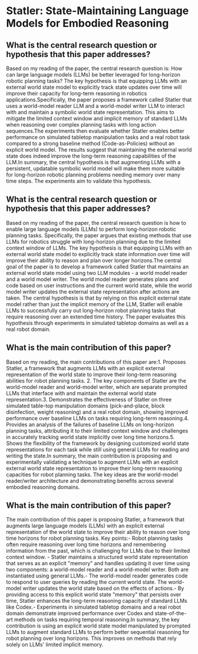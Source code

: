 # Statler: State-Maintaining Language Models for Embodied Reasoning

## What is the central research question or hypothesis that this paper addresses?

Based on my reading of the paper, the central research question is: How can large language models (LLMs) be better leveraged for long-horizon robotic planning tasks? The key hypothesis is that equipping LLMs with an external world state model to explicitly track state updates over time will improve their capacity for long-term reasoning in robotics applications.Specifically, the paper proposes a framework called Statler that uses a world-model reader LLM and a world-model writer LLM to interact with and maintain a symbolic world state representation. This aims to mitigate the limited context window and implicit memory of standard LLMs when reasoning over complex planning tasks with long action sequences.The experiments then evaluate whether Statler enables better performance on simulated tabletop manipulation tasks and a real robot task compared to a strong baseline method (Code-as-Policies) without an explicit world model. The results suggest that maintaining the external world state does indeed improve the long-term reasoning capabilities of the LLM.In summary, the central hypothesis is that augmenting LLMs with a persistent, updatable symbolic world model will make them more suitable for long-horizon robotic planning problems needing memory over many time steps. The experiments aim to validate this hypothesis.


## What is the central research question or hypothesis that this paper addresses?

Based on my reading of the paper, the central research question is how to enable large language models (LLMs) to perform long-horizon robotic planning tasks. Specifically, the paper argues that existing methods that use LLMs for robotics struggle with long-horizon planning due to the limited context window of LLMs. The key hypothesis is that equipping LLMs with an external world state model to explicitly track state information over time will improve their ability to reason and plan over longer horizons.The central goal of the paper is to develop a framework called Statler that maintains an external world state model using two LLM modules - a world model reader and a world model writer. The world model reader generates plans and code based on user instructions and the current world state, while the world model writer updates the external state representation after actions are taken. The central hypothesis is that by relying on this explicit external state model rather than just the implicit memory of the LLM, Statler will enable LLMs to successfully carry out long-horizon robot planning tasks that require reasoning over an extended time history. The paper evaluates this hypothesis through experiments in simulated tabletop domains as well as a real robot domain.


## What is the main contribution of this paper?

Based on my reading, the main contributions of this paper are:1. Proposes Statler, a framework that augments LLMs with an explicit external representation of the world state to improve their long-term reasoning abilities for robot planning tasks. 2. The key components of Statler are the world-model reader and world-model writer, which are separate prompted LLMs that interface with and maintain the external world state representation.3. Demonstrates the effectiveness of Statler on three simulated table-top manipulation domains (pick-and-place, block disinfection, weight reasoning) and a real robot domain, showing improved performance over baseline LLMs on tasks requiring long-term reasoning.4. Provides an analysis of the failures of baseline LLMs on long-horizon planning tasks, attributing it to their limited context window and challenges in accurately tracking world state implicitly over long time horizons.5. Shows the flexibility of the framework by designing customized world state representations for each task while still using general LLMs for reading and writing the state.In summary, the main contribution is proposing and experimentally validating a technique to augment LLMs with an explicit external world state representation to improve their long-term reasoning capacities for robot planning tasks. The key ideas are the world-model reader/writer architecture and demonstrating benefits across several embodied reasoning domains.


## What is the main contribution of this paper?

The main contribution of this paper is proposing Statler, a framework that augments large language models (LLMs) with an explicit external representation of the world state to improve their ability to reason over long time horizons for robot planning tasks. Key points:- Robot planning tasks often require reasoning over long time horizons and remembering information from the past, which is challenging for LLMs due to their limited context window. - Statler maintains a structured world state representation that serves as an explicit "memory" and handles updating it over time using two components: a world-model reader and a world-model writer. Both are instantiated using general LLMs.- The world-model reader generates code to respond to user queries by reading the current world state. The world-model writer updates the world state based on the effects of actions.- By providing access to this explicit world state "memory" that persists over time, Statler enhances the long-term reasoning capacity of standard LLMs like Codex.- Experiments in simulated tabletop domains and a real robot domain demonstrate improved performance over Codex and state-of-the-art methods on tasks requiring temporal reasoning.In summary, the key contribution is using an explicit world state model manipulated by prompted LLMs to augment standard LLMs to perform better sequential reasoning for robot planning over long horizons. This improves on methods that rely solely on LLMs' limited implicit memory.
